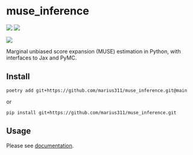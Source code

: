 # muse_inference

[![](https://img.shields.io/badge/documentation-latest-blue.svg)](https://cosmicmar.com/muse_inference) [![](https://img.shields.io/badge/source-github-blue)](https://github.com/marius311/muse_inference)

[![](https://github.com/marius311/muse_inference/actions/workflows/doctests.yml/badge.svg)](https://github.com/marius311/muse_inference/actions/workflows/doctests.yml)

Marginal unbiased score expansion (MUSE) estimation in Python, with interfaces to Jax and PyMC. 

## Install

```
poetry add git+https://github.com/marius311/muse_inference.git@main
```
or
```
pip install git+https://github.com/marius311/muse_inference.git
```

## Usage

Please see [documentation](https://cosmicmar.com/muse_inference).